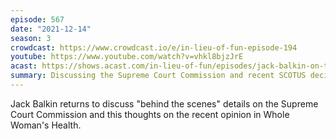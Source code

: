 ```yaml
---
episode: 567
date: "2021-12-14"
season: 3
crowdcast: https://www.crowdcast.io/e/in-lieu-of-fun-episode-194
youtube: https://www.youtube.com/watch?v=vhkl8bjzJrE
acast: https://shows.acast.com/in-lieu-of-fun/episodes/jack-balkin-on-the-supreme-court-commission
summary: Discussing the Supreme Court Commission and recent SCOTUS decisions
---
```

Jack Balkin returns to discuss "behind the scenes" details on the Supreme Court Commission and this thoughts on the recent opinion in Whole Woman's Health.
